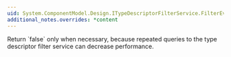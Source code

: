 ```yaml
---
uid: System.ComponentModel.Design.ITypeDescriptorFilterService.FilterEvents(System.ComponentModel.IComponent,System.Collections.IDictionary)
additional_notes.overrides: *content
---
```


<p>Return `false` only when necessary, because repeated queries to the type descriptor filter service can decrease performance.</p>


